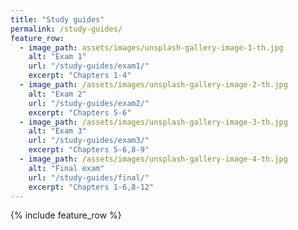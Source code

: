 ```yaml
---
title: "Study guides"
permalink: /study-guides/
feature_row:
  - image_path: assets/images/unsplash-gallery-image-1-th.jpg
    alt: "Exam 1"
    url: "/study-guides/exam1/"
    excerpt: "Chapters 1-4"
  - image_path: /assets/images/unsplash-gallery-image-2-th.jpg
    alt: "Exam 2"
    url: "/study-guides/exam2/"
    excerpt: "Chapters 5-6"
  - image_path: /assets/images/unsplash-gallery-image-3-th.jpg
    alt: "Exam 3"
    url: "/study-guides/exam3/"
    excerpt: "Chapters 5-6,8-9"
  - image_path: /assets/images/unsplash-gallery-image-4-th.jpg
    alt: "Final exam"
    url: "/study-guides/final/"
    excerpt: "Chapters 1-6,8-12"
---
```


{% include feature_row %}

